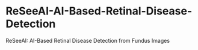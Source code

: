# ReSeeAI-AI-Based-Retinal-Disease-Detection
ReSeeAI: AI-Based Retinal Disease Detection from Fundus Images
